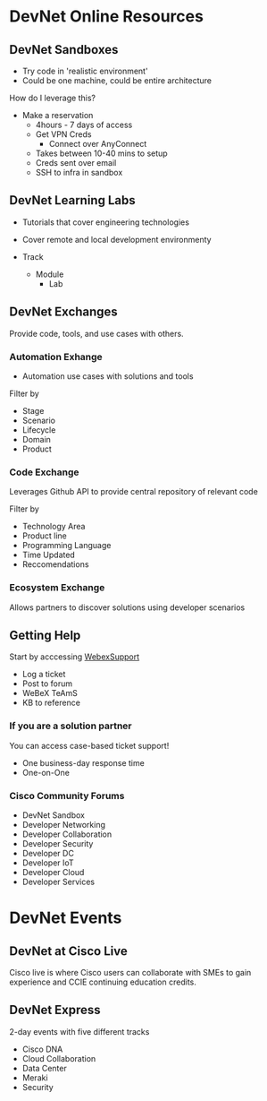 #   DevNet Online Resources

##  DevNet Sandboxes
* Try code in 'realistic environment'
* Could be one machine, could be entire architecture

How do I leverage this?
* Make a reservation
  * 4hours  - 7 days of access
  * Get VPN Creds
    * Connect over AnyConnect
  * Takes between 10-40 mins to setup
  * Creds sent over email
  * SSH to infra in sandbox

##  DevNet Learning Labs
* Tutorials that cover engineering technologies
* Cover remote and local development environmenty
  
* Track
  * Module
    * Lab

##  DevNet Exchanges
Provide code, tools, and use cases with others.

### Automation Exhange
* Automation use cases with solutions and tools

Filter by
* Stage
* Scenario
* Lifecycle
* Domain
* Product

### Code Exchange
Leverages Github API to provide central repository of relevant code

Filter by
* Technology Area
* Product line
* Programming Language
* Time Updated
* Reccomendations

### Ecosystem Exchange
Allows partners to discover solutions using developer scenarios

##  Getting Help
Start by acccessing [WebexSupport]
* Log a ticket
* Post to forum
* WeBeX TeAmS
* KB to reference

### If you are a solution partner
You can access case-based ticket support!
* One business-day response time
* One-on-One

### Cisco Community Forums
* DevNet Sandbox
* Developer Networking
* Developer Collaboration
* Developer Security
* Developer DC
* Developer IoT
* Developer Cloud
* Developer Services

#   DevNet Events
##  DevNet at Cisco Live
Cisco live is where
Cisco users can collaborate with SMEs to gain experience and CCIE continuing education credits.

##  DevNet Express
2-day events with five different tracks
* Cisco DNA
* Cloud Collaboration
* Data Center
* Meraki
* Security


<!--- LINKS --->
[WebexSupport]: developer.cisco.com/support